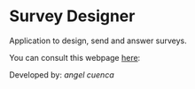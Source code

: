 # Survey Designer
Application to design, send and answer surveys.

You can consult this webpage [here](https://survey-designer.appspot.com):


Developed by: *angel cuenca*
